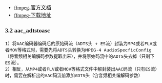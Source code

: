 <span  style="font-family: Simsun,serif; font-size: 17px; ">

- [ffmpeg-官方文档](https://www.ffmpeg.org/ffmpeg-formats.html#hls-1)
- [ffmpeg-下载地址](https://ffmpeg.org/download.html#build-windows)

### 3.2 aac_adtstoasc
~~~
1）将AAC编码器编码后的原始码流（ADTS头 + ES流）封装为MP4或者FLV或者MOV等格式时，需要先将ADTS头转换为MPEG-4 AudioSpecficConfig （将音频相关编解码参数提取出来），并将原始码流中的ADTS头去掉（只剩下ES流）。
2）相反，从MP4或者FLV或者MOV等格式文件中解封装出AAC码流（只有ES流）时，需要在解析出的AAC码流前添加ADTS头（含音频相关编解码参数）
~~~


</span>